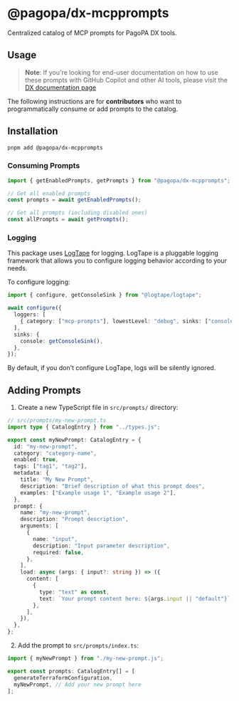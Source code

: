 # @pagopa/dx-mcpprompts

Centralized catalog of MCP prompts for PagoPA DX tools.

## Usage

> **Note**: If you're looking for end-user documentation on how to use these prompts with GitHub Copilot and other AI tools, please visit the [DX documentation page](https://dx.pagopa.it/docs/ai-tooling/prompts-catalog)

The following instructions are for **contributors** who want to programmatically consume or add prompts to the catalog.

## Installation

```bash
pnpm add @pagopa/dx-mcpprompts
```

### Consuming Prompts

```typescript
import { getEnabledPrompts, getPrompts } from "@pagopa/dx-mcpprompts";

// Get all enabled prompts
const prompts = await getEnabledPrompts();

// Get all prompts (including disabled ones)
const allPrompts = await getPrompts();
```

### Logging

This package uses [LogTape](https://logtape.org/) for logging. LogTape is a pluggable logging framework that allows you to configure logging behavior according to your needs.

To configure logging:

```typescript
import { configure, getConsoleSink } from "@logtape/logtape";

await configure({
  loggers: [
    { category: ["mcp-prompts"], lowestLevel: "debug", sinks: ["console"] },
  ],
  sinks: {
    console: getConsoleSink(),
  },
});
```

By default, if you don't configure LogTape, logs will be silently ignored.

## Adding Prompts

1. Create a new TypeScript file in `src/prompts/` directory:

```typescript
// src/prompts/my-new-prompt.ts
import type { CatalogEntry } from "../types.js";

export const myNewPrompt: CatalogEntry = {
  id: "my-new-prompt",
  category: "category-name",
  enabled: true,
  tags: ["tag1", "tag2"],
  metadata: {
    title: "My New Prompt",
    description: "Brief description of what this prompt does",
    examples: ["Example usage 1", "Example usage 2"],
  },
  prompt: {
    name: "my-new-prompt",
    description: "Prompt description",
    arguments: [
      {
        name: "input",
        description: "Input parameter description",
        required: false,
      },
    ],
    load: async (args: { input?: string }) => ({
      content: [
        {
          type: "text" as const,
          text: `Your prompt content here: ${args.input || "default"}`,
        },
      ],
    }),
  },
};
```

2. Add the prompt to `src/prompts/index.ts`:

```typescript
import { myNewPrompt } from "./my-new-prompt.js";

export const prompts: CatalogEntry[] = [
  generateTerraformConfiguration,
  myNewPrompt, // Add your new prompt here
];
```
